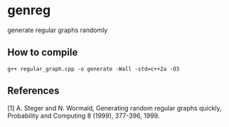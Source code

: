 # genreg
generate regular graphs randomly


## How to compile
`g++ regular_graph.cpp -o generate -Wall -std=c++2a -O3`


## References
[1] A. Steger and N. Wormald,
   Generating random regular graphs quickly,
   Probability and Computing 8 (1999), 377-396, 1999.
